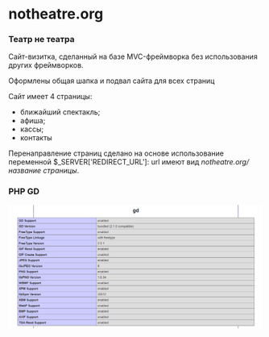 # notheatre.org
### Театр не театра

Сайт-визитка, сделанный на базе MVC-фреймворка без использования других фреймворков.

Оформлены общая шапка и подвал сайта для всех страниц

Сайт имеет 4 страницы:
* ближайший спектакль;
* афиша;
* кассы;
* контакты

Перенаправление страниц сделано на основе использование переменной $_SERVER['REDIRECT_URL']: url имеют вид *notheatre.org/название страницы*.

### PHP GD
![Подключение php-gd](gd.png)
